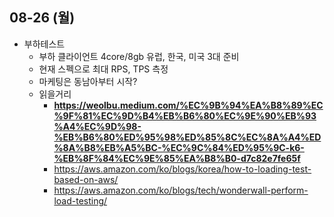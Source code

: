 
## 08-26 (월)

- 부하테스트
	- 부하 클라이언트 4core/8gb 유럽, 한국, 미국 3대 준비
	- 현재 스펙으로 최대 RPS, TPS 측정 
	- 마케팅은 동남아부터 시작?
	- 읽을거리
		- **https://weolbu.medium.com/%EC%9B%94%EA%B8%89%EC%9F%81%EC%9D%B4%EB%B6%80%EC%9E%90%EB%93%A4%EC%9D%98-%EB%B6%80%ED%95%98%ED%85%8C%EC%8A%A4%ED%8A%B8%EB%A5%BC-%EC%9C%84%ED%95%9C-k6-%EB%8F%84%EC%9E%85%EA%B8%B0-d7c82e7fe65f**
		- https://aws.amazon.com/ko/blogs/korea/how-to-loading-test-based-on-aws/
		- https://aws.amazon.com/ko/blogs/tech/wonderwall-perform-load-testing/
